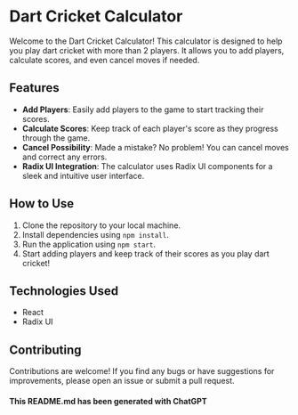 # Dart Cricket Calculator

Welcome to the Dart Cricket Calculator! This calculator is designed to help you play dart cricket with more than 2 players. It allows you to add players, calculate scores, and even cancel moves if needed.

## Features

- **Add Players**: Easily add players to the game to start tracking their scores.
- **Calculate Scores**: Keep track of each player's score as they progress through the game.
- **Cancel Possibility**: Made a mistake? No problem! You can cancel moves and correct any errors.
- **Radix UI Integration**: The calculator uses Radix UI components for a sleek and intuitive user interface.

## How to Use

1. Clone the repository to your local machine.
2. Install dependencies using `npm install`.
3. Run the application using `npm start`.
4. Start adding players and keep track of their scores as you play dart cricket!

## Technologies Used

- React
- Radix UI

## Contributing

Contributions are welcome! If you find any bugs or have suggestions for improvements, please open an issue or submit a pull request.

#### This README.md has been generated with ChatGPT